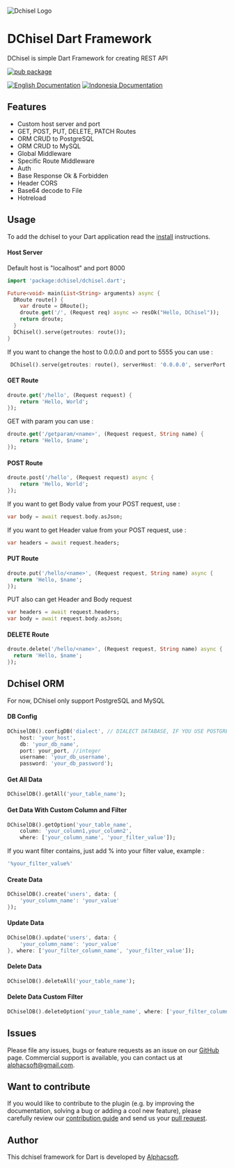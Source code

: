 ![Dchisel Logo](https://i.ibb.co/vhgkzNH/DChisel-1.png)

# DChisel Dart Framework  
DChisel is simple Dart Framework for creating REST API

[![pub package](https://img.shields.io/pub/v/dchisel.svg)](https://pub.dev/packages/dchisel) 

[![English Documentation](https://img.shields.io/badge/LANGUAGE-ENGLISH-blue)](https://github.com/alalawy/DChisel/blob/master/README.md) [![Indonesia Documentation](https://img.shields.io/badge/LANGUAGE-INDONESIA-blue)](https://github.com/alalawy/DChisel/blob/master/README.id-ID.md)

## Features

* Custom host server and port
* GET, POST, PUT, DELETE, PATCH Routes
* ORM CRUD to PostgreSQL
* ORM CRUD to MySQL
* Global Middleware
* Specific Route Middleware
* Auth
* Base Response Ok & Forbidden
* Header CORS
* Base64 decode to File
* Hotreload

## Usage

To add the dchisel to your Dart application read the [install](https://pub.dev/packages/dchisel/install) instructions.

#### Host Server
Default host is "localhost" and port 8000
```dart
import 'package:dchisel/dchisel.dart';

Future<void> main(List<String> arguments) async {
  DRoute route() {
    var droute = DRoute();
    droute.get('/', (Request req) async => resOk("Hello, DChisel"));
    return droute;
  }
  DChisel().serve(getroutes: route());
}
```
If you want to change the host to 0.0.0.0 and port to 5555 you can use :

```dart
 DChisel().serve(getroutes: route(), serverHost: '0.0.0.0', serverPort: 5555);
```

#### GET Route
```dart
droute.get('/hello', (Request request) {
    return 'Hello, World';
});
```
GET with param you can use :
```dart
droute.get('/getparam/<name>', (Request request, String name) {
    return 'Hello, $name';
});
```

#### POST Route
```dart
droute.post('/hello', (Request request) async {
    return 'Hello, World';
});
```
If you want to get Body value from your POST request, use :
```dart
var body = await request.body.asJson;
```
If you want to get Header value from your POST request, use :
```dart
var headers = await request.headers;
```
#### PUT Route
```dart
droute.put('/hello/<name>', (Request request, String name) async {
  return 'Hello, $name';
});
```
PUT also can get Header and Body request
```dart
var headers = await request.headers;
var body = await request.body.asJson;
```
#### DELETE Route
```dart
droute.delete('/hello/<name>', (Request request, String name) async {
  return 'Hello, $name';
});
```

## Dchisel ORM
For now, DChisel only support PostgreSQL and MySQL

#### DB Config
```dart
DChiselDB().configDB('dialect', // DIALECT DATABASE, IF YOU USE POSTGRESQL CHANGE 'dialect' to 'postgre', IF YOU USE MYSQL CHANGE 'dialect' to 'mysql'
    host: 'your_host',
    db: 'your_db_name',
    port: your_port, //integer
    username: 'your_db_username',
    password: 'your_db_password');
```
#### Get All Data
```dart
DChiselDB().getAll('your_table_name');
```
#### Get Data With Custom Column and Filter
```dart
DChiselDB().getOption('your_table_name', 
    column: 'your_column1,your_column2', 
    where: ['your_column_name', 'your_filter_value']);
```
If you want filter contains, just add % into your filter value, example :
```dart
'%your_filter_value%'
```

#### Create Data
```dart
DChiselDB().create('users', data: {
    'your_column_name': 'your_value'
});
```

#### Update Data
```dart
DChiselDB().update('users', data: {
    'your_column_name': 'your_value'
}, where: ['your_filter_column_name', 'your_filter_value']);
```

#### Delete Data
```dart
DChiselDB().deleteAll('your_table_name');
```

#### Delete Data Custom Filter
```dart
DChiselDB().deleteOption('your_table_name', where: ['your_filter_column_name', 'your_filter_value']);
```

## Issues

Please file any issues, bugs or feature requests as an issue on our [GitHub](https://github.com/alalawy/DChisel/issues) page. Commercial support is available, you can contact us at <alphacsoft@gmail.com>.

## Want to contribute

If you would like to contribute to the plugin (e.g. by improving the documentation, solving a bug or adding a cool new feature), please carefully review our [contribution guide](../CONTRIBUTING.md) and send us your [pull request](https://github.com/alalawy/DChisel/pulls).

## Author

This dchisel framework for Dart is developed by [Alphacsoft](https://alphacsoft.com).
